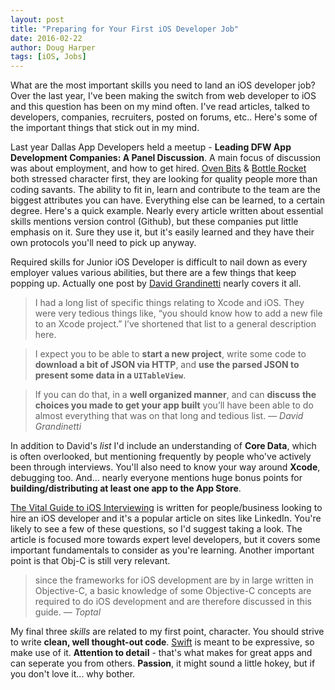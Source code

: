 ```yaml
---
layout: post 
title: "Preparing for Your First iOS Developer Job"
date: 2016-02-22
author: Doug Harper
tags: [iOS, Jobs]
---
```


What are the most important skills you need to land an iOS developer job?  Over the last year, I've been making the switch from web developer to iOS and this question has been on my mind often.  I've read articles, talked to developers, companies, recruiters, posted on forums, etc.. Here's some of the important things that stick out in my mind.  

Last year Dallas App Developers held a meetup - **Leading DFW App Development Companies: A Panel Discussion**.  A main focus of discussion was about employment, and how to get hired.  [Oven Bits](http://ovenbits.com "Oven Bits") & [Bottle Rocket](http://www.bottlerocketstudios.com "bottle rocket studios") both stressed character first, they are looking for quality people more than coding savants.  The ability to fit in, learn and contribute to the team are the biggest attributes you can have.  Everything else can be learned, to a certain degree.  Here's a quick example.  Nearly every article written about essential skills mentions version control (Github), but these companies put little emphasis on it.  Sure they use it, but it's easily learned and they have their own protocols you'll need to pick up anyway.

Required skills for Junior iOS Developer is difficult to nail down as every employer values various abilities, but there are a few things that keep popping up.  Actually one post by [David Grandinetti](http://dbgrandi.github.io/minimum_viable_programmer/ "David Grandinetti") nearly covers it all. 

>I had a long list of specific things relating to Xcode and iOS. They were very tedious things like, “you should know how to add a new file to an Xcode project.” I’ve shortened that list to a general description here.

>I expect you to be able to **start a new project**, write some code to **download a bit of JSON via HTTP**, and **use the parsed JSON to present some data in a `UITableView`**.

>If you can do that, in a **well organized manner**, and can **discuss the choices you made to get your app built** you’ll have been able to do almost everything that was on that long and tedious list.
<cite>&mdash; David Grandinetti</cite>

In addition to David's *list* I'd include an understanding of **Core Data**, which is often overlooked, but mentioning frequently by people who've actively been through interviews. You'll also need to know your way around **Xcode**, debugging too.  And... nearly everyone mentions huge bonus points for **building/distributing at least one app to the App Store**. 

[The Vital Guide to iOS Interviewing](http://www.toptal.com/ios "Guide to iOS Interviewing") is written for people/business looking to hire an iOS developer and it's a popular article on sites like LinkedIn. You're likely to see a few of these questions, so I'd suggest taking a look.   The article is focused more towards expert level developers, but it covers some important fundamentals to consider as you're learning.  Another important point is that Obj-C is still very relevant.

>since the frameworks for iOS development are by in large written in Objective-C, a basic knowledge of some Objective-C concepts are required to do iOS development and are therefore discussed in this guide.
<cite>&mdash; Toptal</cite>

My final three *skills* are related to my first point, character.  You should strive to write **clean, well thought-out code**.  [Swift](https://developer.apple.com/swift/ "Swift is awesome") is meant to be expressive, so make use of it.  **Attention to detail** - that's what makes for great apps and can seperate you from others.  **Passion**, it might sound a little hokey, but if you don't love it... why bother. 
